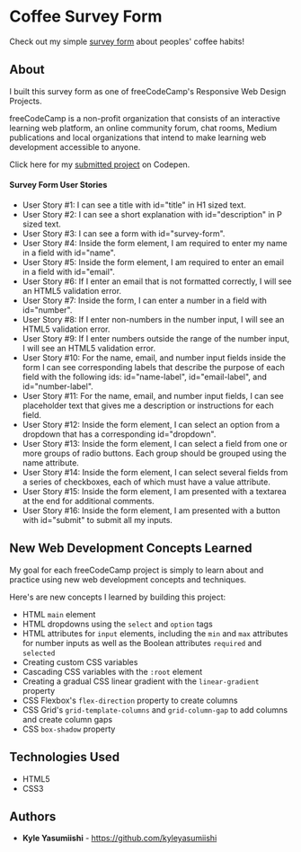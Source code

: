 # Coffee Survey Form

Check out my simple <a href="https://kyleyasumiishi.github.io/coffee-survey-form/">survey form</a> about peoples' coffee habits!

## About

I built this survey form as one of freeCodeCamp's Responsive Web Design Projects.

freeCodeCamp is a non-profit organization that consists of an interactive learning web platform, an online community forum, chat rooms, Medium publications and local organizations that intend to make learning web development accessible to anyone.

Click here for my <a href="https://codepen.io/kyleyasumiishi/pen/ERKYYN">submitted project</a> on Codepen.

#### Survey Form User Stories

- User Story #1: I can see a title with id="title" in H1 sized text.
- User Story #2: I can see a short explanation with id="description" in P sized text.
- User Story #3: I can see a form with id="survey-form".
- User Story #4: Inside the form element, I am required to enter my name in a field with id="name".
- User Story #5: Inside the form element, I am required to enter an email in a field with id="email".
- User Story #6: If I enter an email that is not formatted correctly, I will see an HTML5 validation error.
- User Story #7: Inside the form, I can enter a number in a field with id="number".
- User Story #8: If I enter non-numbers in the number input, I will see an HTML5 validation error.
- User Story #9: If I enter numbers outside the range of the number input, I will see an HTML5 validation error.
- User Story #10: For the name, email, and number input fields inside the form I can see corresponding labels that describe the purpose of each field with the following ids: id="name-label", id="email-label", and id="number-label".
- User Story #11: For the name, email, and number input fields, I can see placeholder text that gives me a description or instructions for each field.
- User Story #12: Inside the form element, I can select an option from a dropdown that has a corresponding id="dropdown".
- User Story #13: Inside the form element, I can select a field from one or more groups of radio buttons. Each group should be grouped using the name attribute.
- User Story #14: Inside the form element, I can select several fields from a series of checkboxes, each of which must have a value attribute.
- User Story #15: Inside the form element, I am presented with a textarea at the end for additional comments.
- User Story #16: Inside the form element, I am presented with a button with id="submit" to submit all my inputs.

## New Web Development Concepts Learned

My goal for each freeCodeCamp project is simply to learn about and practice using new web development concepts and techniques.

Here's are new concepts I learned by building this project:

* HTML <code>main</code> element
* HTML dropdowns using the <code>select</code> and <code>option</code> tags
* HTML attributes for <code>input</code> elements, including the <code>min</code> and <code>max</code> attributes for number inputs as well as the Boolean attributes <code>required</code> and <code>selected</code>
* Creating custom CSS variables
* Cascading CSS variables with the <code>:root</code> element
* Creating a gradual CSS linear gradient with the <code>linear-gradient</code> property
* CSS Flexbox's <code>flex-direction</code> property to create columns
* CSS Grid's <code>grid-template-columns</code> and <code>grid-column-gap</code> to add columns and create column gaps
* CSS <code>box-shadow</code> property

## Technologies Used

* HTML5
* CSS3

## Authors

* **Kyle Yasumiishi** - https://github.com/kyleyasumiishi
